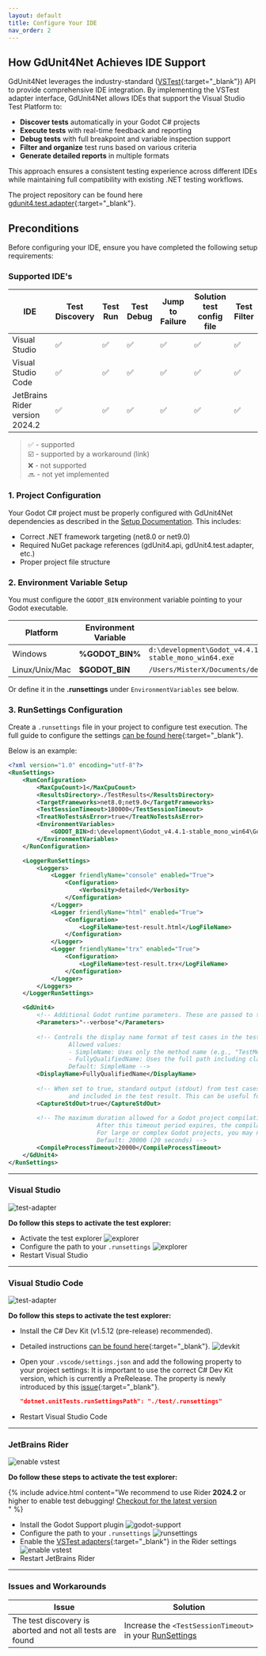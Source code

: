 ```yaml
---
layout: default
title: Configure Your IDE
nav_order: 2
---
```


## How GdUnit4Net Achieves IDE Support

GdUnit4Net leverages the industry-standard ([VSTest](https://github.com/microsoft/vstest?tab=readme-ov-file#vstest){:target="_blank"})
API to provide comprehensive IDE integration.
By implementing the VSTest adapter interface, GdUnit4Net allows IDEs that support the Visual Studio Test Platform to:

- **Discover tests** automatically in your Godot C# projects
- **Execute tests** with real-time feedback and reporting
- **Debug tests** with full breakpoint and variable inspection support
- **Filter and organize** test runs based on various criteria
- **Generate detailed reports** in multiple formats

This approach ensures a consistent testing experience across different IDEs while maintaining full compatibility with existing .NET testing workflows.

The project repository can be found here [gdunit4.test.adapter](https://github.com/MikeSchulze/gdUnit4Net/blob/master/TestAdapter/README.md){:target="_blank"}.

## Preconditions

Before configuring your IDE, ensure you have completed the following setup requirements:

### Supported IDE's

|IDE               |Test Discovery|Test Run|Test Debug|Jump to Failure|Solution test config file|Test Filter|Parallel Test Execution|
|---|---|---|---|---|---|---|---|
|Visual Studio     |✅|✅|✅|✅|✅|✅|❌|
|Visual Studio Code|✅|✅|✅|✅|✅|✅|❌|
|JetBrains Rider version 2024.2 |✅|✅|✅|✅|✅|✅|❌|

> ✅ - supported<br>
> ☑️ - supported by a workaround (link)<br>
> ❌ - not supported<br>
> 🔜 - not yet implemented<br>

### 1. Project Configuration

Your Godot C# project must be properly configured with GdUnit4Net dependencies as described in the
[Setup Documentation]({{site.baseurl}}/csharp_project_setup/csharp-setup/). This includes:

- Correct .NET framework targeting (net8.0 or net9.0)
- Required NuGet package references (gdUnit4.api, gdUnit4.test.adapter, etc.)
- Proper project file structure

### 2. Environment Variable Setup

You must configure the `GODOT_BIN` environment variable pointing to your Godot executable.

|Platform|Environment Variable|Example Path|
|---|---|---|
|Windows|**%GODOT_BIN%**|`d:\development\Godot_v4.4.1-stable_mono_win64\Godot_v4.4.1-stable_mono_win64.exe`|
|Linux/Unix/Mac|**$GODOT_BIN**|`/Users/MisterX/Documents/develop/GodotMono.app/Contents/MacOS/Godot`|

Or define it in the **.runsettings** under `EnvironmentVariables` see below.

### 3. RunSettings Configuration

Create a `.runsettings` file in your project to configure test execution.
The full guide to configure the settings [can be found here](https://github.com/MikeSchulze/gdUnit4Net/blob/master/TestAdapter/README.md#configuration-with-runsettings){:target="_blank"}.

Below is an example:

```xml
<?xml version="1.0" encoding="utf-8"?>
<RunSettings>
    <RunConfiguration>
        <MaxCpuCount>1</MaxCpuCount>
        <ResultsDirectory>./TestResults</ResultsDirectory>
        <TargetFrameworks>net8.0;net9.0</TargetFrameworks>
        <TestSessionTimeout>180000</TestSessionTimeout>
        <TreatNoTestsAsError>true</TreatNoTestsAsError>
        <EnvironmentVariables>
            <GODOT_BIN>d:\development\Godot_v4.4.1-stable_mono_win64\Godot_v4.4.1-stable_mono_win64.exe</GODOT_BIN>
        </EnvironmentVariables>
    </RunConfiguration>

    <LoggerRunSettings>
        <Loggers>
            <Logger friendlyName="console" enabled="True">
                <Configuration>
                    <Verbosity>detailed</Verbosity>
                </Configuration>
            </Logger>
            <Logger friendlyName="html" enabled="True">
                <Configuration>
                    <LogFileName>test-result.html</LogFileName>
                </Configuration>
            </Logger>
            <Logger friendlyName="trx" enabled="True">
                <Configuration>
                    <LogFileName>test-result.trx</LogFileName>
                </Configuration>
            </Logger>
        </Loggers>
    </LoggerRunSettings>

    <GdUnit4>
        <!-- Additional Godot runtime parameters. These are passed to the Godot executable when running tests.-->
        <Parameters>"--verbose"</Parameters>
  
        <!-- Controls the display name format of test cases in the test results.
                 Allowed values:
                 - SimpleName: Uses only the method name (e.g., "TestMethod")
                 - FullyQualifiedName: Uses the full path including class and method name (e.g., "MyNamespace.MyClass.TestMethod")
                 Default: SimpleName -->
        <DisplayName>FullyQualifiedName</DisplayName>
  
        <!-- When set to true, standard output (stdout) from test cases is captured
                 and included in the test result. This can be useful for debugging. -->
        <CaptureStdOut>true</CaptureStdOut>
  
        <!-- The maximum duration allowed for a Godot project compilation process in milliseconds.
                         After this timeout period expires, the compilation process is forcefully terminated.
                         For large or complex Godot projects, you may need to increase this value.
                         Default: 20000 (20 seconds) -->
        <CompileProcessTimeout>20000</CompileProcessTimeout>
    </GdUnit4>
</RunSettings>
```

---

### Visual Studio

![test-adapter]({{site.baseurl}}/assets/images/faq/visualstudio/test-explorer.png)

**Do follow this steps to activate the test explorer:**

- Activate the test explorer
  ![explorer]({{site.baseurl}}/assets/images/faq/visualstudio/setup-test-1.png)
- Configure the path to your `.runsettings`
  ![explorer]({{site.baseurl}}/assets/images/faq/visualstudio/setup-test-2.png)
- Restart Visual Studio

---

### Visual Studio Code

![test-adapter]({{site.baseurl}}/assets/images/faq/visualstudio-code/test-explorer.png)

**Do follow this steps to activate the test explorer:**

- Install the C# Dev Kit (v1.5.12 (pre-release) recommended).
- Detailed instructions [can be found here](https://code.visualstudio.com/docs/csharp/testing){:target="_blank"}.
  ![devkit]({{site.baseurl}}/assets/images/faq/visualstudio-code/test-setup-1.png)
- Open your `.vscode/settings.json` and add the following property to your project settings:
  It is important to use the correct C# Dev Kit version, which is currently a PreRelease.
  The property is newly introduced by this [issue](https://github.com/microsoft/vscode-dotnettools/issues/156){:target="_blank"}.

    ```json
    "dotnet.unitTests.runSettingsPath": "./test/.runsettings"
    ```
- Restart Visual Studio Code

---

### JetBrains Rider

![enable vstest]({{site.baseurl}}/assets/images/faq/jetbrains/test-explorer.png)

**Do follow these steps to activate the test explorer:**

{% include advice.html
content="We recommend to use Rider <b>2024.2</b> or higher to enable test debugging!
<a href='https://plugins.jetbrains.com/plugin/13882-godot-support'> Checkout for the latest version</a><br>"
%}

- Install the Godot Support plugin
  ![godot-support]({{site.baseurl}}/assets/images/faq/jetbrains/plugin-godot-support.png)
- Configure the path to your `.runsettings`
  ![runsettings]({{site.baseurl}}/assets/images/faq/jetbrains/setup-test-1.png)
- Enable the
  [VSTest adapters](https://www.jetbrains.com/help/rider/Reference__Options__Tools__Unit_Testing__VSTest.html#projects-with-unit-tests){:target="_blank"}
  in the Rider settings
  ![enable vstest]({{site.baseurl}}/assets/images/faq/jetbrains/setup-test-2.png)
- Restart JetBrains Rider

---

### Issues and Workarounds

|Issue| Solution                                                                                |
|-|-----------------------------------------------------------------------------------------|
|The test discovery is aborted and not all tests are found| Increase the `<TestSessionTimeout>` in your [RunSettings](#3-runsettings-configuration) |

